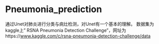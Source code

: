 # Pneumonia_prediction

通过Unet对肺炎进行分类与病灶检测，对Unet有一个基本的理解。
数据集为kaggle上” RSNA Pneumonia Detection Challenge”，网址为https://www.kaggle.com/c/rsna-pneumonia-detection-challenge/data
